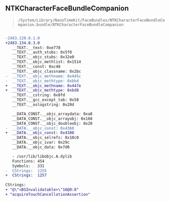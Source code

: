## NTKCharacterFaceBundleCompanion

> `/System/Library/NanoTimeKit/FaceBundles/NTKCharacterFaceBundleCompanion.bundle/NTKCharacterFaceBundleCompanion`

```diff

-2483.120.0.1.0
+2483.134.0.3.0
   __TEXT.__text: 0xe778
   __TEXT.__auth_stubs: 0x5f0
   __TEXT.__objc_stubs: 0x32e0
   __TEXT.__objc_methlist: 0x1514
   __TEXT.__const: 0xc48
   __TEXT.__objc_classname: 0x2bc
-  __TEXT.__objc_methname: 0x445c
-  __TEXT.__objc_methtype: 0xbbd
+  __TEXT.__objc_methname: 0x447e
+  __TEXT.__objc_methtype: 0xbd8
   __TEXT.__cstring: 0x8fd
   __TEXT.__gcc_except_tab: 0x58
   __TEXT.__oslogstring: 0x20d

   __DATA_CONST.__objc_arraydata: 0xa8
   __DATA_CONST.__objc_arrayobj: 0x168
   __DATA_CONST.__objc_doubleobj: 0x20
-  __DATA.__objc_const: 0x4360
+  __DATA.__objc_const: 0x4380
   __DATA.__objc_selrefs: 0x10c0
   __DATA.__objc_ivar: 0x29c
   __DATA.__objc_data: 0x7d0

   - /usr/lib/libobjc.A.dylib
   Functions: 454
   Symbols:   331
-  CStrings:  1255
+  CStrings:  1257
 
CStrings:
+ "@\"<BSInvalidatable>\"16@0:8"
+ "acquireTouchCancellationAssertion"

```
